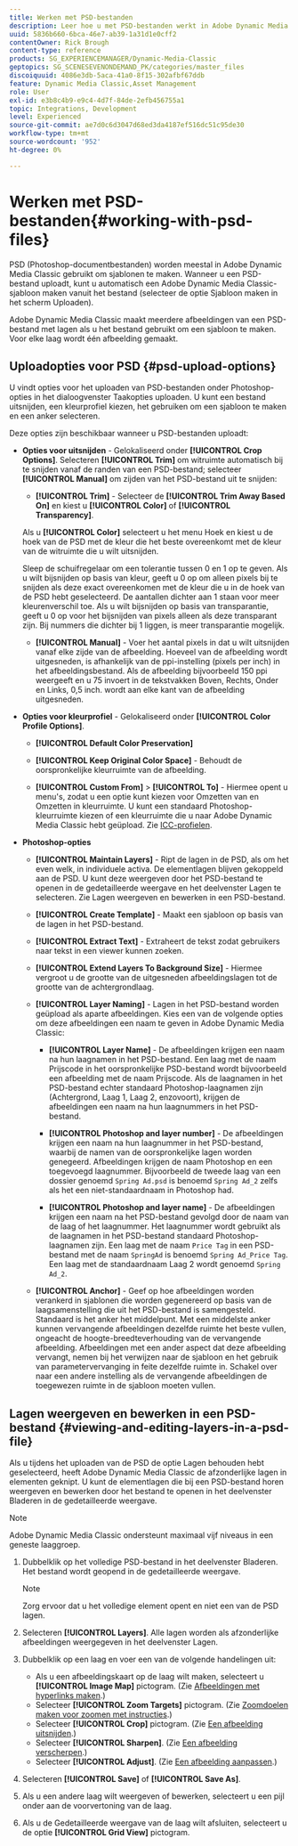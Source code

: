 ```yaml
---
title: Werken met PSD-bestanden
description: Leer hoe u met PSD-bestanden werkt in Adobe Dynamic Media Classic.
uuid: 5836b660-6bca-46e7-ab39-1a31d1e0cff2
contentOwner: Rick Brough
content-type: reference
products: SG_EXPERIENCEMANAGER/Dynamic-Media-Classic
geptopics: SG_SCENESEVENONDEMAND_PK/categories/master_files
discoiquuid: 4086e3db-5aca-41a0-8f15-302afbf67ddb
feature: Dynamic Media Classic,Asset Management
role: User
exl-id: e3b8c4b9-e9c4-4d7f-84de-2efb456755a1
topic: Integrations, Development
level: Experienced
source-git-commit: ae7d0c6d3047d68ed3da4187ef516dc51c95de30
workflow-type: tm+mt
source-wordcount: '952'
ht-degree: 0%

---
```


# Werken met PSD-bestanden{#working-with-psd-files}

<!--   USED TO BE AN OPTION UNDER COLOR PROFILE OPTIONS * **Convert To sRGB (default)** - Converts to sRGB (Standard Red Green Blue). sRGB is the recommended color space for displaying images on web pages. -->

PSD (Photoshop-documentbestanden) worden meestal in Adobe Dynamic Media Classic gebruikt om sjablonen te maken. Wanneer u een PSD-bestand uploadt, kunt u automatisch een Adobe Dynamic Media Classic-sjabloon maken vanuit het bestand (selecteer de optie Sjabloon maken in het scherm Uploaden).

Adobe Dynamic Media Classic maakt meerdere afbeeldingen van een PSD-bestand met lagen als u het bestand gebruikt om een sjabloon te maken. Voor elke laag wordt één afbeelding gemaakt.

## Uploadopties voor PSD {#psd-upload-options}

U vindt opties voor het uploaden van PSD-bestanden onder Photoshop-opties in het dialoogvenster Taakopties uploaden. U kunt een bestand uitsnijden, een kleurprofiel kiezen, het gebruiken om een sjabloon te maken en een anker selecteren.

Deze opties zijn beschikbaar wanneer u PSD-bestanden uploadt:

* **Opties voor uitsnijden** - Gelokaliseerd onder **[!UICONTROL Crop Options]**. Selecteren **[!UICONTROL Trim]** om witruimte automatisch bij te snijden vanaf de randen van een PSD-bestand; selecteer **[!UICONTROL Manual]** om zijden van het PSD-bestand uit te snijden:

   * **[!UICONTROL Trim]** - Selecteer de **[!UICONTROL Trim Away Based On]** en kiest u **[!UICONTROL Color]** of **[!UICONTROL Transparency]**.

  Als u **[!UICONTROL Color]** selecteert u het menu Hoek en kiest u de hoek van de PSD met de kleur die het beste overeenkomt met de kleur van de witruimte die u wilt uitsnijden.

  Sleep de schuifregelaar om een tolerantie tussen 0 en 1 op te geven. Als u wilt bijsnijden op basis van kleur, geeft u 0 op om alleen pixels bij te snijden als deze exact overeenkomen met de kleur die u in de hoek van de PSD hebt geselecteerd. De aantallen dichter aan 1 staan voor meer kleurenverschil toe. Als u wilt bijsnijden op basis van transparantie, geeft u 0 op voor het bijsnijden van pixels alleen als deze transparant zijn. Bij nummers die dichter bij 1 liggen, is meer transparantie mogelijk.

   * **[!UICONTROL Manual]** - Voer het aantal pixels in dat u wilt uitsnijden vanaf elke zijde van de afbeelding. Hoeveel van de afbeelding wordt uitgesneden, is afhankelijk van de ppi-instelling (pixels per inch) in het afbeeldingsbestand. Als de afbeelding bijvoorbeeld 150 ppi weergeeft en u 75 invoert in de tekstvakken Boven, Rechts, Onder en Links, 0,5 inch. wordt aan elke kant van de afbeelding uitgesneden.

* **Opties voor kleurprofiel** - Gelokaliseerd onder **[!UICONTROL Color Profile Options]**.

   * **[!UICONTROL Default Color Preservation]**

   * **[!UICONTROL Keep Original Color Space]** - Behoudt de oorspronkelijke kleurruimte van de afbeelding.

   * **[!UICONTROL Custom From]** > **[!UICONTROL To]** - Hiermee opent u menu&#39;s, zodat u een optie kunt kiezen voor Omzetten van en Omzetten in kleurruimte. U kunt een standaard Photoshop-kleurruimte kiezen of een kleurruimte die u naar Adobe Dynamic Media Classic hebt geüpload. Zie [ICC-profielen](/help/using/icc-profiles.md).

* **Photoshop-opties**

   * **[!UICONTROL Maintain Layers]** - Ript de lagen in de PSD, als om het even welk, in individuele activa. De elementlagen blijven gekoppeld aan de PSD. U kunt deze weergeven door het PSD-bestand te openen in de gedetailleerde weergave en het deelvenster Lagen te selecteren. Zie Lagen weergeven en bewerken in een PSD-bestand.

   * **[!UICONTROL Create Template]** - Maakt een sjabloon op basis van de lagen in het PSD-bestand.

   * **[!UICONTROL Extract Text]** - Extraheert de tekst zodat gebruikers naar tekst in een viewer kunnen zoeken.

   * **[!UICONTROL Extend Layers To Background Size]** - Hiermee vergroot u de grootte van de uitgesneden afbeeldingslagen tot de grootte van de achtergrondlaag.

   * **[!UICONTROL Layer Naming]** - Lagen in het PSD-bestand worden geüpload als aparte afbeeldingen. Kies een van de volgende opties om deze afbeeldingen een naam te geven in Adobe Dynamic Media Classic:

      * **[!UICONTROL Layer Name]** - De afbeeldingen krijgen een naam na hun laagnamen in het PSD-bestand. Een laag met de naam Prijscode in het oorspronkelijke PSD-bestand wordt bijvoorbeeld een afbeelding met de naam Prijscode. Als de laagnamen in het PSD-bestand echter standaard Photoshop-laagnamen zijn (Achtergrond, Laag 1, Laag 2, enzovoort), krijgen de afbeeldingen een naam na hun laagnummers in het PSD-bestand. <!-- not their default layer names -->

      * **[!UICONTROL Photoshop and layer number]** - De afbeeldingen krijgen een naam na hun laagnummer in het PSD-bestand, waarbij de namen van de oorspronkelijke lagen worden genegeerd. Afbeeldingen krijgen de naam Photoshop en een toegevoegd laagnummer. Bijvoorbeeld de tweede laag van een dossier genoemd `Spring Ad.psd` is benoemd `Spring Ad_2` zelfs als het een niet-standaardnaam in Photoshop had.

      * **[!UICONTROL Photoshop and layer name]** - De afbeeldingen krijgen een naam na het PSD-bestand gevolgd door de naam van de laag of het laagnummer. Het laagnummer wordt gebruikt als de laagnamen in het PSD-bestand standaard Photoshop-laagnamen zijn. Een laag met de naam `Price Tag` in een PSD-bestand met de naam `SpringAd` is benoemd `Spring Ad_Price Tag`. Een laag met de standaardnaam Laag 2 wordt genoemd `Spring Ad_2`.

   * **[!UICONTROL Anchor]** - Geef op hoe afbeeldingen worden verankerd in sjablonen die worden gegenereerd op basis van de laagsamenstelling die uit het PSD-bestand is samengesteld. Standaard is het anker het middelpunt. Met een middelste anker kunnen vervangende afbeeldingen dezelfde ruimte het beste vullen, ongeacht de hoogte-breedteverhouding van de vervangende afbeelding. Afbeeldingen met een ander aspect dat deze afbeelding vervangt, nemen bij het verwijzen naar de sjabloon en het gebruik van parametervervanging in feite dezelfde ruimte in. Schakel over naar een andere instelling als de vervangende afbeeldingen de toegewezen ruimte in de sjabloon moeten vullen.

## Lagen weergeven en bewerken in een PSD-bestand {#viewing-and-editing-layers-in-a-psd-file}

Als u tijdens het uploaden van de PSD de optie Lagen behouden hebt geselecteerd, heeft Adobe Dynamic Media Classic de afzonderlijke lagen in elementen geknipt. U kunt de elementlagen die bij een PSD-bestand horen weergeven en bewerken door het bestand te openen in het deelvenster Bladeren in de gedetailleerde weergave.

>[!NOTE]
>
>Adobe Dynamic Media Classic ondersteunt maximaal vijf niveaus in een geneste laaggroep.

1. Dubbelklik op het volledige PSD-bestand in het deelvenster Bladeren. Het bestand wordt geopend in de gedetailleerde weergave.

   >[!NOTE]
   >
   >Zorg ervoor dat u het volledige element opent en niet een van de PSD lagen.

1. Selecteren **[!UICONTROL Layers]**. Alle lagen worden als afzonderlijke afbeeldingen weergegeven in het deelvenster Lagen.
1. Dubbelklik op een laag en voer een van de volgende handelingen uit:

   * Als u een afbeeldingskaart op de laag wilt maken, selecteert u **[!UICONTROL Image Map]** pictogram. (Zie [Afbeeldingen met hyperlinks maken](creating-image-maps.md#creating_image_maps).)
   * Selecteer **[!UICONTROL Zoom Targets]** pictogram. (Zie [Zoomdoelen maken voor zoomen met instructies](creating-zoom-targets-guided-zoom.md#creating_zoom_targets_for_guided_zoom).)
   * Selecteer **[!UICONTROL Crop]** pictogram. (Zie [Een afbeelding uitsnijden](cropping-image.md#cropping_an_image).)
   * Selecteer **[!UICONTROL Sharpen]**. (Zie [Een afbeelding verscherpen](sharpening-image.md#sharpening_an_image).)
   * Selecteer **[!UICONTROL Adjust]**. (Zie [Een afbeelding aanpassen](adjusting-image.md#adjusting_an_image).)

1. Selecteren **[!UICONTROL Save]** of **[!UICONTROL Save As]**.
1. Als u een andere laag wilt weergeven of bewerken, selecteert u een pijl onder aan de voorvertoning van de laag.
1. Als u de Gedetailleerde weergave van de laag wilt afsluiten, selecteert u de optie **[!UICONTROL Grid View]** pictogram.
